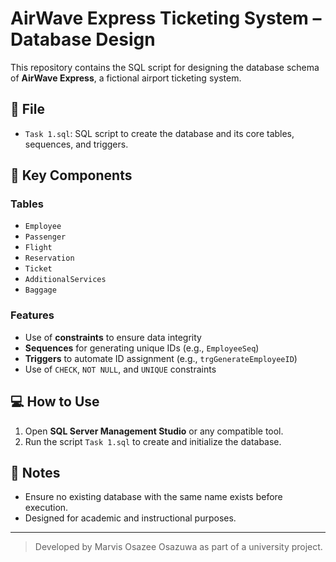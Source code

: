 # AirWave Express Ticketing System – Database Design

This repository contains the SQL script for designing the database schema of **AirWave Express**, a fictional airport ticketing system.

## 📄 File

- `Task 1.sql`: SQL script to create the database and its core tables, sequences, and triggers.

## 🧱 Key Components

### Tables
- `Employee`
- `Passenger`
- `Flight`
- `Reservation`
- `Ticket`
- `AdditionalServices`
- `Baggage`

### Features
- Use of **constraints** to ensure data integrity
- **Sequences** for generating unique IDs (e.g., `EmployeeSeq`)
- **Triggers** to automate ID assignment (e.g., `trgGenerateEmployeeID`)
- Use of `CHECK`, `NOT NULL`, and `UNIQUE` constraints

## 💻 How to Use

1. Open **SQL Server Management Studio** or any compatible tool.
2. Run the script `Task 1.sql` to create and initialize the database.

## 📌 Notes

- Ensure no existing database with the same name exists before execution.
- Designed for academic and instructional purposes.

---

> Developed by Marvis Osazee Osazuwa as part of a university project.
